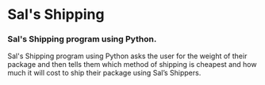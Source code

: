 # Sal's Shipping
### Sal's Shipping program using Python.

Sal's Shipping program using Python asks the user for the weight of their package and then tells them which method of shipping is cheapest and how much it will cost to ship their package using Sal’s Shippers.
